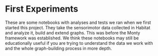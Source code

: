 # First Experiments
These are some notebooks with analyses and tests we ran when we first started this project. They take the sensorimotor data collected in Habitat and analyze it, build and extend graphs. This was before the Monty framework was established. We think these notebooks may still be educationally useful if you are trying to understand the data we work with and the whole graph-building process in more depth.